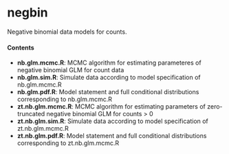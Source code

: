 # negbin

Negative binomial data models for counts. 

#### Contents

- **nb.glm.mcmc.R**: MCMC algorithm for estimating parameteres of negative binomial GLM for count data
- **nb.glm.sim.R**: Simulate data according to model specification of nb.glm.mcmc.R
- **nb.glm.pdf.R**: Model statement and full conditional distributions corresponding to nb.glm.mcmc.R
- **zt.nb.glm.mcmc.R**: MCMC algorithm for estimating parameters of zero-truncated negative binomial GLM for counts > 0
- **zt.nb.glm.sim.R**: Simulate data according to model specification of zt.nb.glm.mcmc.R
- **zt.nb.glm.pdf.R**: Model statement and full conditional distributions corresponding to zt.nb.glm.mcmc.R
